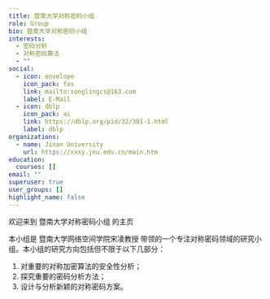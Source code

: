 ```yaml
---
title: 暨南大学对称密码小组
role: Group
bio: 暨南大学对称密码小组
interests:
  - 密码分析
  - 对称密码算法
  - ""
social:
  - icon: envelope
    icon_pack: fas
    link: mailto:songlingcs@163.com
    label: E-Mail
  - icon: dblp
    icon_pack: ai
    link: https://dblp.org/pid/32/381-1.html
    label: dblp
organizations:
  - name: Jinan University
    url: https://xxxy.jnu.edu.cn/main.htm
education:
  courses: []
email: ""
superuser: true
user_groups: []
highlight_name: false
---
```

欢迎来到 暨南大学对称密码小组 的主页

本小组是 暨南大学网络空间学院宋凌教授 带领的一个专注对称密码领域的研究小组。本小组的研究方向包括但不限于以下几部分：

1. 对重要的对称加密算法的安全性分析；
2. 探究重要的密码分析方法；
3. 设计与分析新颖的对称密码方案。